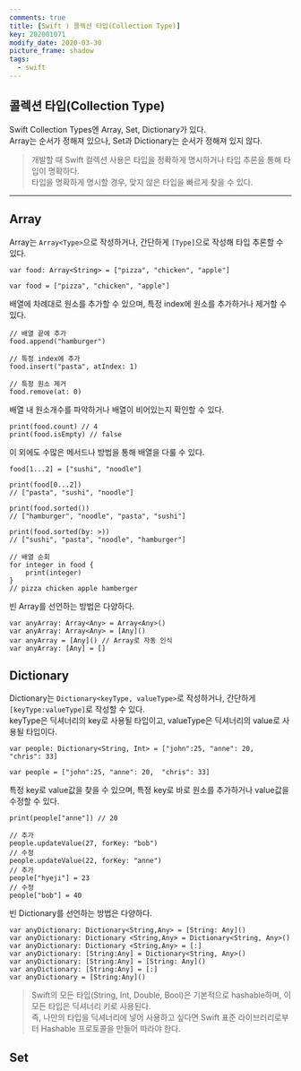 ```yaml
---
comments: true
title: [Swift ) 콜렉션 타입(Collection Type)]
key: 202001071
modify_date: 2020-03-30
picture_frame: shadow
tags:
  - swift
---
```


## 콜렉션 타입(Collection Type)

Swift Collection Types엔 Array, Set, Dictionary가 있다.   
Array는 순서가 정해져 있으나, Set과 Dictionary는 순서가 정해져 있지 않다.
  
> 개발할 때 Swift 컬렉션 사용은 타입을 정확하게 명시하거나 타입 추론을 통해 타입이 명확하다.   
> 타입을 명확하게 명시할 경우, 맞지 않은 타입을 빠르게 찾을 수 있다.
 
***
  
## Array

Array는 `Array<Type>`으로 작성하거나, 간단하게 `[Type]`으로 작성해 타입 추론할 수 있다.
```
var food: Array<String> = ["pizza", "chicken", "apple"]
   
var food = ["pizza", "chicken", "apple"]
```
배열에 차례대로 원소를 추가할 수 있으며, 특정 index에 원소를 추가하거나 제거할 수 있다.
```
// 배열 끝에 추가
food.append("hamburger")
   
// 특정 index에 추가
food.insert("pasta", atIndex: 1)
   
// 특정 원소 제거
food.remove(at: 0)
```
배열 내 원소개수를 파악하거나 배열이 비어있는지 확인할 수 있다.
```
print(food.count) // 4
print(food.isEmpty) // false
```
이 외에도 수많은 메서드나 방법을 통해 배열을 다룰 수 있다.
```
food[1...2] = ["sushi", "noodle"]
   
print(food[0...2])
// ["pasta", "sushi", "noodle"]
   
print(food.sorted())
// ["hamburger", "noodle", "pasta", "sushi"]
   
print(food.sorted(by: >))
// ["sushi", "pasta", "noodle", "hamburger"]
   
// 배열 순회
for integer in food {
    print(integer)
}
// pizza chicken apple hamberger
```
빈 Array를 선언하는 방법은 다양하다.
```
var anyArray: Array<Any> = Array<Any>()
var anyArray: Array<Any> = [Any]()
var anyArray = [Any]() // Array로 자동 인식
var anyArray: [Any] = []
```

## Dictionary
Dictionary는 `Dictionary<keyType, valueType>`로 작성하거나, 간단하게 `[keyType:valueType]`로 작성할 수 있다.   
keyType은 딕셔너리의 key로 사용될 타입이고, valueType은 딕셔너리의 value로 사용될 타입이다.
```
var people: Dictionary<String, Int> = ["john":25, "anne": 20,  "chris": 33]
   
var people = ["john":25, "anne": 20,  "chris": 33]
```
특정 key로 value값을 찾을 수 있으며, 특정 key로 바로 원소를 추가하거나 value값을 수정할 수 있다.
```
print(people["anne"]) // 20
   
// 추가
people.updateValue(27, forKey: "bob")
// 수정
people.updateValue(22, forKey: "anne")
// 추가
people["hyeji"] = 23 
// 수정
people["bob"] = 40 
```
빈 Dictionary를 선언하는 방법은 다양하다.
```
var anyDictionary: Dictionary<String,Any> = [String: Any]()
var anyDictionary: Dictionary <String,Any> = Dictionary<String, Any>()
var anyDictionary: Dictionary <String,Any> = [:]
var anyDictionary: [String:Any] = Dictionary<String, Any>()
var anyDictionary: [String:Any] = [String: Any]()
var anyDictionary: [String:Any] = [:]
var anyDictionary = [String:Any]()
```
 
> Swift의 모든 타입(String, Int, Double, Bool)은 기본적으로 hashable하며, 이 모든 타입은 딕셔너리 키로 사용된다.   
> 즉, 나만의 타입을 딕셔너리에 넣어 사용하고 싶다면 Swift 표준 라이브러리로부터 Hashable 프로토콜을 만들어 따라야 한다.
 
## Set


